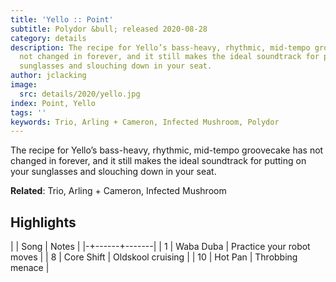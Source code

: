 ```yaml
---
title: 'Yello :: Point'
subtitle: Polydor &bull; released 2020-08-28
category: details
description: The recipe for Yello’s bass-heavy, rhythmic, mid-tempo groovecake has
  not changed in forever, and it still makes the ideal soundtrack for putting on your
  sunglasses and slouching down in your seat.
author: jclacking
image:
  src: details/2020/yello.jpg
index: Point, Yello
tags: ''
keywords: Trio, Arling + Cameron, Infected Mushroom, Polydor
---
```

The recipe for Yello’s bass-heavy, rhythmic, mid-tempo groovecake has not changed in forever, and it still makes the ideal soundtrack for putting on your sunglasses and slouching down in your seat.<!--more-->

**Related**: Trio, Arling + Cameron, Infected Mushroom

## Highlights

| | Song | Notes |
|-+------+-------|
| 1 | Waba Duba | Practice your robot moves |
| 8 | Core Shift | Oldskool cruising |
| 10 | Hot Pan | Throbbing menace |

